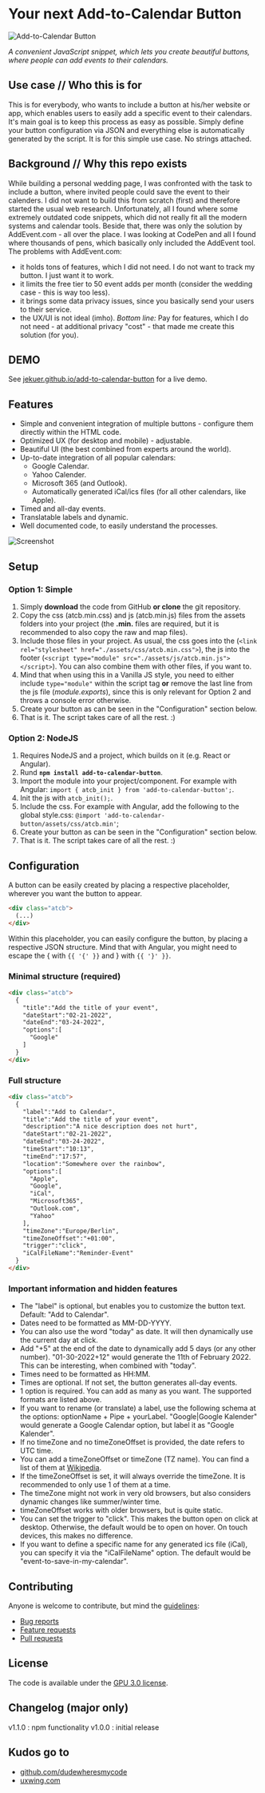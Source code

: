 # Your next Add-to-Calendar Button
![Add-to-Calendar Button](https://github.com/jekuer/add-to-calendar-button/blob/main/repo_image.png?raw=true)

_A convenient JavaScript snippet, which lets you create beautiful buttons, where people can add events to their calendars._
 

## Use case // Who this is for

This is for everybody, who wants to include a button at his/her website or app, which enables users to easily add a specific event to their calendars.
It's main goal is to keep this process as easy as possible. Simply define your button configuration via JSON and everything else is automatically generated by the script.
It is for this simple use case. No strings attached.
 

## Background // Why this repo exists

While building a personal wedding page, I was confronted with the task to include a button, where invited people could save the event to their calenders.
I did not want to build this from scratch (first) and therefore started the usual web research.
Unfortunately, all I found where some extremely outdated code snippets, which did not really fit all the modern systems and calendar tools.
Beside that, there was only the solution by AddEvent.com - all over the place. I was looking at CodePen and all I found where thousands of pens, which basically only included the AddEvent tool.
The problems with AddEvent.com:
* it holds tons of features, which I did not need. I do not want to track my button. I just want it to work.
* it limits the free tier to 50 event adds per month (consider the wedding case - this is way too less).
* it brings some data privacy issues, since you basically send your users to their service.
* the UX/UI is not ideal (imho).
*Bottom line:* Pay for features, which I do not need - at additional privacy "cost" - that made me create this solution (for you).
 

## DEMO

See [jekuer.github.io/add-to-calendar-button](https://jekuer.github.io/add-to-calendar-button/) for a live demo.
 

## Features

* Simple and convenient integration of multiple buttons - configure them directly within the HTML code.
* Optimized UX (for desktop and mobile) - adjustable.
* Beautiful UI (the best combined from experts around the world).
* Up-to-date integration of all popular calendars:
  * Google Calendar.
  * Yahoo Calender.
  * Microsoft 365 (and Outlook).
  * Automatically generated iCal/ics files (for all other calendars, like Apple).
* Timed and all-day events.
* Translatable labels and dynamic.
* Well documented code, to easily understand the processes.

![Screenshot](https://github.com/jekuer/add-to-calendar-button/blob/main/screenshot.png?raw=true)
 

## Setup
 
### Option 1: Simple
 
1. Simply **download** the code from GitHub **or clone** the git repository.
2. Copy the css (atcb.min.css) and js (atcb.min.js) files from the assets folders into your project (the **.min.** files are required, but it is recommended to also copy the raw and map files).
3. Include those files in your project. As usual, the css goes into the <head> (`<link rel="stylesheet" href="./assets/css/atcb.min.css">`), the js into the <body> footer (`<script type="module" src="./assets/js/atcb.min.js"></script>`). You can also combine them with other files, if you want to.
4. Mind that when using this in a Vanilla JS style, you need to either include `type="module"` within the script tag **or** remove the last line from the js file (*module.exports*), since this is only relevant for Option 2 and throws a console error otherwise.
5. Create your button as can be seen in the "Configuration" section below.
6. That is it. The script takes care of all the rest. :)

### Option 2: NodeJS

1. Requires NodeJS and a project, which builds on it (e.g. React or Angular).
2. Rund **`npm install add-to-calendar-button`**.
3. Import the module into your project/component. For example with Angular: `import { atcb_init } from 'add-to-calendar-button';`.
4. Init the js with `atcb_init();`.
5. Include the css. For example with Angular, add the following to the global style.css: `@import 'add-to-calendar-button/assets/css/atcb.min'`;
6. Create your button as can be seen in the "Configuration" section below.
7. That is it. The script takes care of all the rest. :)
 

## Configuration

A button can be easily created by placing a respective placeholder, wherever you want the button to appear.
```html
<div class="atcb">
  (...)
</div>
```
Within this placeholder, you can easily configure the button, by placing a respective JSON structure. 
Mind that with Angular, you might need to escape the { with `{{ '{' }}` and } with `{{ '}' }}`.

### Minimal structure (required)

```html
<div class="atcb">
  {
    "title":"Add the title of your event",
    "dateStart":"02-21-2022",
    "dateEnd":"03-24-2022",
    "options":[
      "Google"
    ]
  }
</div>
```

### Full structure

```html
<div class="atcb">
  {
    "label":"Add to Calendar",
    "title":"Add the title of your event",
    "description":"A nice description does not hurt",
    "dateStart":"02-21-2022",
    "dateEnd":"03-24-2022",
    "timeStart":"10:13",
    "timeEnd":"17:57",
    "location":"Somewhere over the rainbow",
    "options":[
      "Apple",
      "Google",
      "iCal",
      "Microsoft365",
      "Outlook.com",
      "Yahoo"
    ],
    "timeZone":"Europe/Berlin",
    "timeZoneOffset":"+01:00",
    "trigger":"click",
    "iCalFileName":"Reminder-Event"
  }
</div>
```
 

### Important information and hidden features

* The "label" is optional, but enables you to customize the button text. Default: "Add to Calendar".
* Dates need to be formatted as MM-DD-YYYY.
* You can also use the word "today" as date. It will then dynamically use the current day at click.
* Add "+5" at the end of the date to dynamically add 5 days (or any other number). "01-30-2022+12" would generate the 11th of February 2022. This can be interesting, when combined with "today".
* Times need to be formatted as HH:MM.
* Times are optional. If not set, the button generates all-day events.
* 1 option is required. You can add as many as you want. The supported formats are listed above.
* If you want to rename (or translate) a label, use the following schema at the options: optionName + Pipe + yourLabel. "Google|Google Kalender" would generate a Google Calendar option, but label it as "Google Kalender".
* If no timeZone and no timeZoneOffset is provided, the date refers to UTC time.
* You can add a timeZoneOffset or timeZone (TZ name). You can find a list of them at [Wikipedia](https://en.wikipedia.org/wiki/List_of_tz_database_time_zones).
* If the timeZoneOffset is set, it will always override the timeZone. It is recommended to only use 1 of them at a time.
* The timeZone might not work in very old browsers, but also considers dynamic changes like summer/winter time.
* timeZoneOffset works with older browsers, but is quite static.
* You can set the trigger to "click". This makes the button open on click at desktop. Otherwise, the default would be to open on hover. On touch devices, this makes no difference.
* If you want to define a specific name for any generated ics file (iCal), you can specify it via the "iCalFileName" option. The default would be "event-to-save-in-my-calendar".
 

## Contributing

Anyone is welcome to contribute, but mind the [guidelines](.github/CONTRIBUTING.md):

-   [Bug reports](.github/CONTRIBUTING.md#bugs)
-   [Feature requests](.github/CONTRIBUTING.md#features)
-   [Pull requests](.github/CONTRIBUTING.md#pull-requests)
 

## License

The code is available under the [GPU 3.0 license](LICENSE.txt).
 

## Changelog (major only)

v1.1.0 : npm functionality
v1.0.0 : initial release
 

## Kudos go to
* [github.com/dudewheresmycode](https://github.com/dudewheresmycodee)
* [uxwing.com](https://uxwing.com)

